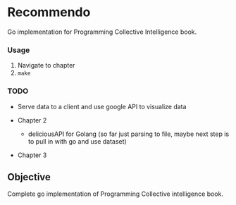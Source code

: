 # Recommendo

Go implementation for Programming Collective Intelligence book.

### Usage

1. Navigate to chapter
2. ```make```

### TODO

- Serve data to a client and use google API to visualize data

- Chapter 2

	- deliciousAPI for Golang (so far just parsing to file, maybe next step is to pull in with go and use dataset)

- Chapter 3

## Objective

Complete go implementation of Programming Collective intelligence book.